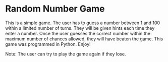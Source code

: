 # Random Number Game
This is a simple game. The user has to guess a number between 1 and 100 within a limited number of turns. They will be given hints each time they enter a number. Once the user guesses the correct number within the maximum number of chances allowed, they will have beaten the game. This game was programmed in Python. Enjoy!

Note: The user can try to play the game again if they lose.


